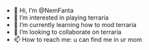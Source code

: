 - 👋 Hi, I’m @NemFanta
- 👀 I’m interested in playing terraria
- 🌱 I’m currently learning how to mod terraria
- 💞️ I’m looking to collaborate on terraria
- 📫 How to reach me: u can find me in ur mom

<!---
NemFanta/NemFanta is a ✨ special ✨ repository because its `README.md` (this file) appears on your GitHub profile.
You can click the Preview link to take a look at your changes.
--->
